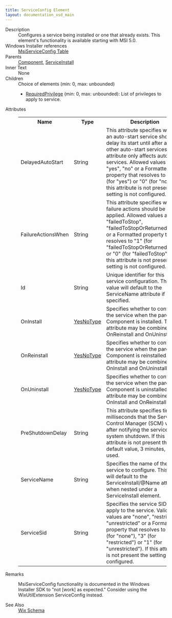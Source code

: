 ```yaml
---
title: ServiceConfig Element
layout: documentation_xsd_main
---
```

<dl>
  <dt>Description</dt>
  <dd>                 Configures a service being installed or one that already exists. This element's functionality is available starting with MSI 5.0.             </dd>
  <dt>Windows Installer references</dt>
  <dd>
    <a href="http://msdn.microsoft.com/library/aa371637.aspx" target="_blank">MsiServiceConfig Table</a>
  </dd>
  <dt>Parents</dt>
  <dd>
    <a href="../wix/component">Component</a>, <a href="../wix/serviceinstall">ServiceInstall</a></dd>
  <dt>Inner Text</dt>
  <dd>None</dd>
  <dt>Children</dt>
  <dd>Choice of elements (min: 0, max: unbounded)<ul><li><a href="../wix/requiredprivilege">RequiredPrivilege</a> (min: 0, max: unbounded): List of privileges to apply to service.</li></ul></dd>
  <dt>Attributes</dt>
  <dd>
    <table cellspacing="0" cellpadding="0" class="schema">
      <tr>
        <th width="15%">Name</th>
        <th width="15%">Type</th>
        <th width="65%">Description</th>
        <th width="15%">Required</th>
      </tr>
      <tr>
        <td>DelayedAutoStart</td>
        <td>String</td>
        <td>                     This attribute specifies whether an auto-start service should delay its start until after all other auto-start                     services. This attribute only affects auto-start services. Allowed values are "yes", "no" or a Formatted property that                     resolves to "1" (for "yes") or "0" (for "no"). If this attribute is not present the setting is not configured.                 </td>
        <td>&nbsp;</td>
      </tr>
      <tr>
        <td>FailureActionsWhen</td>
        <td>String</td>
        <td>                     This attribute specifies when failure actions should be applied. Allowed values are "failedToStop", "failedToStopOrReturnedError"                     or a Formatted property that resolves to "1" (for "failedToStopOrReturnedError") or "0" (for "failedToStop").  If this attribute                     is not present the setting is not configured.                 </td>
        <td>&nbsp;</td>
      </tr>
      <tr>
        <td>Id</td>
        <td>String</td>
        <td>                     Unique identifier for this service configuration. This value will default to the ServiceName attribute if not                     specified.                 </td>
        <td>&nbsp;</td>
      </tr>
      <tr>
        <td>OnInstall</td>
        <td><a href="../wix/simple_type_yesnotype">YesNoType</a></td>
        <td>                     Specifies whether to configure the service when the parent Component is installed. This attribute may be combined with OnReinstall                     and OnUninstall.                 </td>
        <td>&nbsp;</td>
      </tr>
      <tr>
        <td>OnReinstall</td>
        <td><a href="../wix/simple_type_yesnotype">YesNoType</a></td>
        <td>                     Specifies whether to configure the service when the parent Component is reinstalled. This attribute may be combined with OnInstall                     and OnUninstall.                 </td>
        <td>&nbsp;</td>
      </tr>
      <tr>
        <td>OnUninstall</td>
        <td><a href="../wix/simple_type_yesnotype">YesNoType</a></td>
        <td>                     Specifies whether to configure the service when the parent Component is uninstalled. This attribute may be combined with OnInstall                     and OnReinstall.                 </td>
        <td>&nbsp;</td>
      </tr>
      <tr>
        <td>PreShutdownDelay</td>
        <td>String</td>
        <td>                     This attribute specifies time in milliseconds that the Service Control Manager (SCM) waits after notifying the service of a system                     shutdown.  If this attribute is not present the default value, 3 minutes, is used.                 </td>
        <td>&nbsp;</td>
      </tr>
      <tr>
        <td>ServiceName</td>
        <td>String</td>
        <td>                     Specifies the name of the service to configure. This value will default to the ServiceInstall/@Name attribute when nested under                     a ServiceInstall element.                 </td>
        <td>&nbsp;</td>
      </tr>
      <tr>
        <td>ServiceSid</td>
        <td>String</td>
        <td>                     Specifies the service SID to apply to the service. Valid values are "none", "restricted", "unrestricted" or a Formatted property                     that resolves to "0" (for "none"), "3" (for "restricted") or "1" (for "unrestricted"). If this attribute is not present the                     setting is not configured.                 </td>
        <td>&nbsp;</td>
      </tr>
    </table>
  </dd>
  <dt>Remarks</dt>
  <dd><p>MsiServiceConfig functionality is documented in the Windows Installer SDK to "not [work] as expected." Consider using   the WixUtilExtension ServiceConfig instead.</p></dd>
  <dt>See Also</dt>
  <dd>
    <a href="../wix">Wix Schema</a>
  </dd>
</dl>
